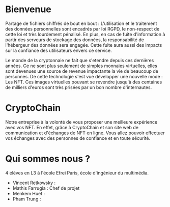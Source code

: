 # Bienvenue
Partage de fichiers chiffrés de bout en bout : L'utilisation et le traitement des données personnelles sont encadrés par loi RGPD, le non-respect de cette loi et très lourdement pénalisé. En plus, en cas de fuite d'information à partir des serveurs de stockage des données, la responsabilité de l'hébergeur des données sera engagée. Cette fuite aura aussi des impacts sur la confiance des utilisateurs envers ce service.


Le monde de la cryptonnaie ne fait que s'etendre depuis ces dernières années. Ce ne sont plus seulement de simples monnaies virtuelles, elles sont devenues une source de revenue impactante la vie de beaucoup de personnes. De cette technologie s'est vue développer une nouvelle mode : Les NFT. Ces images virtuelles pouvant se revendre jusqu'à des centaines de milliers d'euros sont très prisées par un bon nombre d'internautes.


# CryptoChain 
Notre entreprise à la volonté de vous proposer une meilleure expérience avec vos NFT. En effet, grâce à CryptoChain et son site web de communication et d'échanges de NFT en ligne. Vous allez pouvoir effectuer vos échanges avec des personnes de confiance et en toute sécurité.


# Qui sommes nous ?
4 élèves en L3 à l'école Efrei Paris, école d'ingénieur du multimédia.


* Vincent Retkowsky : 
* Mathis Farrugia : Chef de projet
* Menkem Huet : 
* Pham Trung : 
